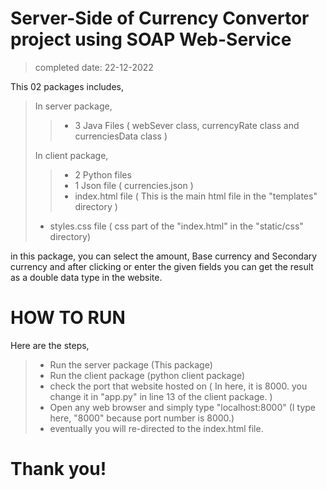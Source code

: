# Server-Side of Currency Convertor project using SOAP Web-Service
>completed date: 22-12-2022

This 02 packages includes,
>In server package,
>>* 3 Java Files  ( webSever class, currencyRate class and currenciesData class )
>
>In client package,
>>* 2 Python files
>>* 1 Json file ( currencies.json )
>>* index.html file  ( This is the main html file in the "templates" directory )
>* styles.css file  ( css part of the "index.html" in the "static/css" directory)

in this package,
you can select the amount, Base currency and Secondary currency and after clicking or enter the given fields you can get the result as a double data type in the website.

HOW TO RUN
===========
Here are the steps,
>* Run the server package (This package)
>* Run the client package (python client package)
>* check the port that website hosted on ( In here, it is 8000. you change it in "app.py" in line 13 of the client package. )
>* Open any web browser and simply type "localhost:8000" (I type here, "8000" because port number is 8000.)
>* eventually you will re-directed to the index.html file.

Thank you!
=============
